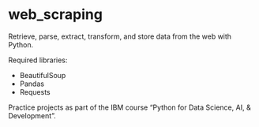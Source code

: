 # web_scraping

Retrieve, parse, extract, transform, and store data from the web with Python.

Required libraries:
* BeautifulSoup
* Pandas
* Requests

Practice projects as part of the IBM course “Python for Data Science, AI, & Development”.
